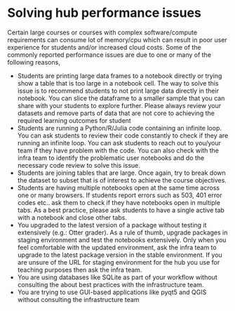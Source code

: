 # Solving hub performance issues

Certain large courses or courses with complex software/compute requirements can consume lot of memory/cpu which can result in poor user experience for students and/or increased cloud costs. Some of the commonly reported performance issues are due to one or many  of the following reasons,

- Students are printing large data frames to a notebook directly or trying show a table that is too large in a notebook cell. The way to solve this issue is to recommend students to not print large data directly in their notebook. You can  slice the dataframe to a smaller sample that you can share with your students to explore further. Please always  review your datasets and remove parts of data that are not core to achieving the required learning outcomes for student
- Students are running a Python/R/Julia code containing an infinite loop. You can ask students to review their  code constantly to check if they are running an infinite loop. You can ask students to reach out to you/your team if they have problem with the code. You can also check with the infra team to identify the problematic user notebooks and  do the necessary code review to solve this issue.
- Students are joining tables that are large. Once again, try to break down the dataset to subset that is of interest to achieve the course objectives.
- Students are having multiple notebooks open at the same time across one or many browsers. If students report errors such as 503, 401 error codes etc.. ask them to check if they have notebooks open in multiple tabs. As a best practice, please ask students to have a single active tab with a notebook and close other tabs.
- You upgraded to the latest version of a package without testing it extensively (e.g.: Otter grader). As a rule of thumb, upgrade packages in staging environment and test the notebooks extensively. Only when you feel comfortable with the updated environment, ask the infra team to upgrade to the latest package version in the stable environment. If you are unsure of the URL for staging environment for the hub you use for teaching purposes then  ask the infra team.
- You are using databases like SQLite as part of your workflow without consulting the about best practices with the infrastructure team.
- You are trying to use GUI-based applications like pyqt5 and QGIS without consulting the infrastructure team
